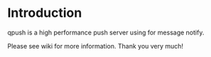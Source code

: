 # Introduction

qpush is a high performance push server using for message notify.

Please see wiki for more information. Thank you very much!

